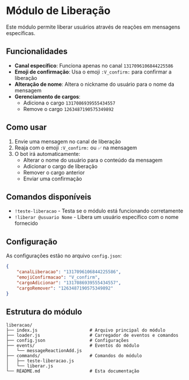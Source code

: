 # Módulo de Liberação

Este módulo permite liberar usuários através de reações em mensagens específicas.

## Funcionalidades

- **Canal específico**: Funciona apenas no canal `1317096106844225586`
- **Emoji de confirmação**: Usa o emoji `:V_confirm:` para confirmar a liberação
- **Alteração de nome**: Altera o nickname do usuário para o nome da mensagem
- **Gerenciamento de cargos**: 
  - Adiciona o cargo `1317086939555434557`
  - Remove o cargo `1263487190575349892`

## Como usar

1. Envie uma mensagem no canal de liberação
2. Reaja com o emoji `:V_confirm:` ou `✅` na mensagem
3. O bot irá automaticamente:
   - Alterar o nome do usuário para o conteúdo da mensagem
   - Adicionar o cargo de liberação
   - Remover o cargo anterior
   - Enviar uma confirmação

## Comandos disponíveis

- `!teste-liberacao` - Testa se o módulo está funcionando corretamente
- `!liberar @usuario Nome` - Libera um usuário específico com o nome fornecido

## Configuração

As configurações estão no arquivo `config.json`:

```json
{
    "canalLiberacao": "1317096106844225586",
    "emojiConfirmacao": "V_confirm",
    "cargoAdicionar": "1317086939555434557",
    "cargoRemover": "1263487190575349892"
}
```

## Estrutura do módulo

```
liberacao/
├── index.js                    # Arquivo principal do módulo
├── loader.js                   # Carregador de eventos e comandos
├── config.json                 # Configurações
├── events/                     # Eventos do módulo
│   └── messageReactionAdd.js
├── commands/                   # Comandos do módulo
│   ├── teste-liberacao.js
│   └── liberar.js
└── README.md                   # Esta documentação
``` 